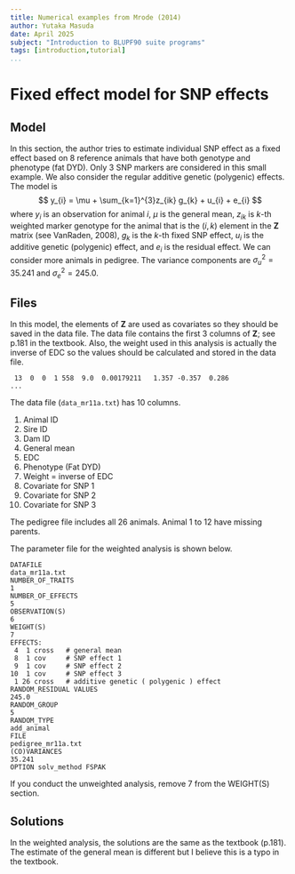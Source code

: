 ```yaml
---
title: Numerical examples from Mrode (2014)
author: Yutaka Masuda
date: April 2025
subject: "Introduction to BLUPF90 suite programs"
tags: [introduction,tutorial]
...
```


Fixed effect model for SNP effects
==================================

Model
-----

In this section, the author tries to estimate individual SNP effect as a fixed effect based on 8 reference animals that have both genotype and phenotype (fat DYD). Only 3 SNP markers are considered in this small example. We also consider the regular additive genetic (polygenic) effects. The model is
$$
y_{i} = \mu + \sum_{k=1}^{3}z_{ik} g_{k} + u_{i} + e_{i}
$$
where $y_i$ is an observation for animal $i$, $\mu$ is the general mean, $z_{ik}$ is $k$-th weighted marker genotype for the animal that is the $(i,k)$ element in the $\mathbf{Z}$ matrix (see VanRaden, 2008), $g_k$ is the $k$-th fixed SNP effect, $u_i$ is the additive genetic (polygenic) effect, and $e_i$ is the residual effect. We can consider more animals in pedigree. The variance components are $\sigma_u^2= 35.241$ and $\sigma_e^2 = 245.0$.


Files
-----

In this model, the elements of $\mathbf{Z}$ are used as covariates so they should be saved in the data file. The data file contains the first 3 columns of $\mathbf{Z}$; see p.181 in the textbook. Also, the weight used in this analysis is actually the inverse of EDC so the values should be calculated and stored in the data file.

~~~~~{language=text caption="data_mr11a.txt"}
 13  0  0  1 558  9.0  0.00179211   1.357 -0.357  0.286
...
~~~~~

The data file (`data_mr11a.txt`) has 10 columns.

1. Animal ID
2. Sire ID
3. Dam ID
4. General mean
5. EDC
6. Phenotype (Fat DYD)
7. Weight = inverse of EDC
8. Covariate for SNP 1
9. Covariate for SNP 2
10. Covariate for SNP 3

The pedigree file includes all 26 animals. Animal 1 to 12 have missing parents.

The parameter file for the weighted analysis is shown below.

~~~~~{language=blupf90 caption="param_mr11a.txt"}
DATAFILE
data_mr11a.txt
NUMBER_OF_TRAITS
1
NUMBER_OF_EFFECTS
5
OBSERVATION(S)
6
WEIGHT(S)
7
EFFECTS:
 4  1 cross   # general mean
 8  1 cov     # SNP effect 1
 9  1 cov     # SNP effect 2
10  1 cov     # SNP effect 3
 1 26 cross   # additive genetic ( polygenic ) effect
RANDOM_RESIDUAL VALUES
245.0
RANDOM_GROUP
5
RANDOM_TYPE
add_animal
FILE
pedigree_mr11a.txt
(CO)VARIANCES
35.241
OPTION solv_method FSPAK
~~~~~

If you conduct the unweighted analysis, remove 7 from the WEIGHT(S) section.


Solutions
---------

In the weighted analysis, the solutions are the same as the textbook (p.181). The estimate of the general mean is different but I believe this is a typo in the textbook.
